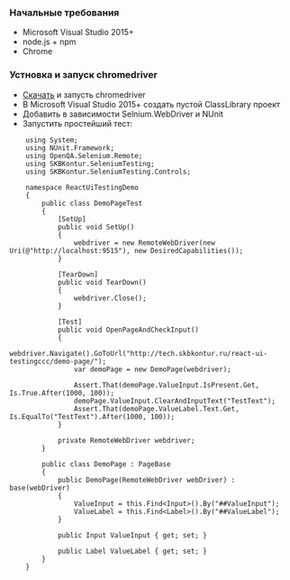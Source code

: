 ### Начальные требования

-   Microsoft Visual Studio 2015+
-   node.js + npm
-   Chrome

### Устновка и запуск chromedriver

-   [Скачать](https://chromedriver.storage.googleapis.com/index.html?path=2.34/) и запусть chromedriver
-   В Microsoft Visual Studio 2015+ cоздать пустой ClassLibrary проект
-   Добавить в зависимости Selnium.WebDriver и NUnit
-   Запустить простейший тест:

```markup static
    using System;
    using NUnit.Framework;
    using OpenQA.Selenium.Remote;
    using SKBKontur.SeleniumTesting;
    using SKBKontur.SeleniumTesting.Controls;

    namespace ReactUiTestingDemo
    {
        public class DemoPageTest
        {
            [SetUp]
            public void SetUp()
            {
                webdriver = new RemoteWebDriver(new Uri(@"http://localhost:9515"), new DesiredCapabilities());
            }

            [TearDown]
            public void TearDown()
            {
                webdriver.Close();
            }

            [Test]
            public void OpenPageAndCheckInput()
            {
                webdriver.Navigate().GoToUrl("http://tech.skbkontur.ru/react-ui-testingccc/demo-page/");
                var demoPage = new DemoPage(webdriver);

                Assert.That(demoPage.ValueInput.IsPresent.Get, Is.True.After(1000, 100));
                demoPage.ValueInput.ClearAndInputText("TestText");
                Assert.That(demoPage.ValueLabel.Text.Get, Is.EqualTo("TestText").After(1000, 100));
            }

            private RemoteWebDriver webdriver;
        }

        public class DemoPage : PageBase
        {
            public DemoPage(RemoteWebDriver webDriver) : base(webDriver)
            {
                ValueInput = this.Find<Input>().By("##ValueInput");
                ValueLabel = this.Find<Label>().By("##ValueLabel");
            }

            public Input ValueInput { get; set; }

            public Label ValueLabel { get; set; }
        }
    }
```
